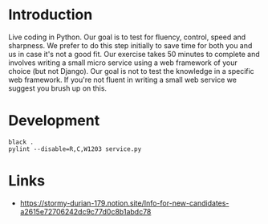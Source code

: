 # Introduction

Live coding in Python. Our goal is to test for fluency, control, speed and sharpness. We prefer to do this step initially to save time for both you and us in case it's not a good fit. Our exercise takes 50 minutes to complete and involves writing a small micro service using a web framework of your choice (but not Django). Our goal is not to test the knowledge in a specific web framework. If you're not fluent in writing a small web service we suggest you brush up on this.



# Development


```
black .
pylint --disable=R,C,W1203 service.py
```

# Links

*  https://stormy-durian-179.notion.site/Info-for-new-candidates-a2615e72706242dc9c77d0c8b1abdc78
